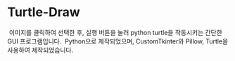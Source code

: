 # Turtle-Draw

&nbsp;이미지를 클릭하여 선택한 후, 실행 버튼을 눌러 python turtle을 작동시키는 간단한 GUI 프로그램입니다.
&nbsp;Python으로 제작되었으며, CustomTkinter와 Pillow, Turtle을 사용하여 제작되었습니다.
